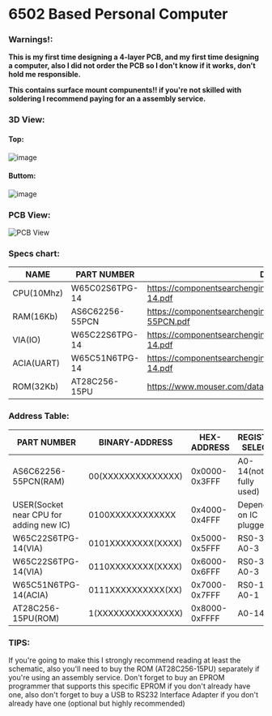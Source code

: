 # 6502 Based Personal Computer
### Warnings!:
**This is my first time designing a 4-layer PCB, and my first time designing a computer,
also I did not order the PCB so I don't know if it works, don't hold me responsible.**

**This contains surface mount compunents!! if you're not skilled with soldering I recommend paying for an a assembly service.**
### 3D View:
#### Top:
![image](https://github.com/ChromiumOS-Guy/6502PC/assets/57168079/5d7afb78-80ee-49bc-b181-38e8a260d32d)
#### Buttom:
![image](https://github.com/ChromiumOS-Guy/6502PC/assets/57168079/cc954a61-e98a-4b84-ae67-ba8786aa9903)
### PCB View:
![PCB View](https://github.com/ChromiumOS-Guy/6502PC/assets/57168079/0bbcff7c-d17d-4600-86cc-6bbc89bb51d9)

### Specs chart:
NAME | PART NUMBER | Datasheet
------------- | ------------- | -------------
CPU(10Mhz) | W65C02S6TPG-14 | https://componentsearchengine.com/Datasheets/1/W65C02S6TPG-14.pdf
RAM(16Kb) | AS6C62256-55PCN | https://componentsearchengine.com/Datasheets/1/AS6C62256-55PCN.pdf
VIA(IO) | W65C22S6TPG-14 | https://componentsearchengine.com/Datasheets/1/W65C22S6TPG-14.pdf
ACIA(UART) | W65C51N6TPG-14 | https://componentsearchengine.com/Datasheets/1/W65C51N6TPG-14.pdf
ROM(32Kb) | AT28C256-15PU | https://www.mouser.com/datasheet/2/268/doc0006-1108095.pdf
### Address Table:
PART NUMBER | BINARY-ADDRESS | HEX-ADDRESS | REGISTER SELECT
------------- | ------------- | ------------- | -------------
AS6C62256-55PCN(RAM) | 00(XXXXXXXXXXXXXX) | 0x0000-0x3FFF | A0-14(not fully used)
USER(Socket near CPU for adding new IC) | 0100XXXXXXXXXXXX | 0x4000-0x4FFF | Depends on IC plugged.
W65C22S6TPG-14(VIA) | 0101XXXXXXXX(XXXX) | 0x5000-0x5FFF | RS0-3 = A0-3
W65C22S6TPG-14(VIA) | 0110XXXXXXXX(XXXX) | 0x6000-0x6FFF | RS0-3 = A0-3
W65C51N6TPG-14(ACIA) | 0111XXXXXXXXXX(XX) | 0x7000-0x7FFF | RS0-1 = A0-1
AT28C256-15PU(ROM) | 1(XXXXXXXXXXXXXXX) | 0x8000-0xFFFF | A0-14
### TIPS:
If you're going to make this I strongly recommend reading at least the schematic,
also you'll need to buy the ROM (AT28C256-15PU) separately if you're using an assembly service.
Don't forget to buy an EPROM programmer that supports this specific EPROM if you don't already have one,
also don't forget to buy a USB to RS232 Interface Adapter if you don't already have one (optional but highly recommended)
